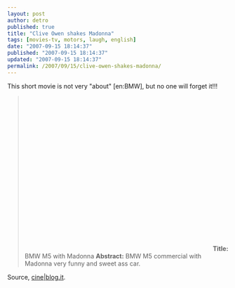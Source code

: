 ```yaml
---
layout: post
author: detro
published: true
title: "Clive Owen shakes Madonna"
tags: [movies-tv, motors, laugh, english]
date: "2007-09-15 18:14:37"
published: "2007-09-15 18:14:37"
updated: "2007-09-15 18:14:37"
permalink: /2007/09/15/clive-owen-shakes-madonna/
---
```


This short movie is not very "about" [en:BMW], but no one will forget it!!!

<blockquote>
<object width="425" height="353"><param name="movie" value="http://www.youtube.com/v/srrbvNNUKrA"></param><param name="wmode" value="transparent"></param><embed src="http://www.youtube.com/v/srrbvNNUKrA" type="application/x-shockwave-flash" wmode="transparent" width="425" height="353"></embed></object>
<strong>Title:</strong> BMW M5 with Madonna
<strong>Abstract:</strong> BMW M5 commercial with Madonna very funny and sweet ass car.
</blockquote>

Source, <a href="http://www.cineblog.it/post/7122/madonna-e-clive-owen-per-bmw">cine|blog.it</a>.
